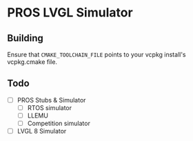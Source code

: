 # PROS LVGL Simulator

## Building

Ensure that `CMAKE_TOOLCHAIN_FILE` points to your vcpkg install's vcpkg.cmake file.

## Todo

- [ ] PROS Stubs & Simulator
  - [ ] RTOS simulator
  - [ ] LLEMU
  - [ ] Competition simulator
- [ ] LVGL 8 Simulator
